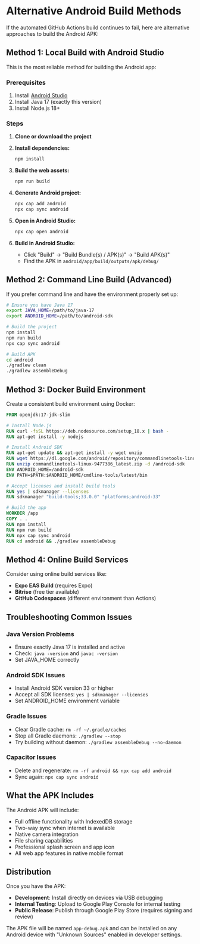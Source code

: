 # Alternative Android Build Methods

If the automated GitHub Actions build continues to fail, here are alternative approaches to build the Android APK:

## Method 1: Local Build with Android Studio

This is the most reliable method for building the Android app:

### Prerequisites
1. Install [Android Studio](https://developer.android.com/studio)
2. Install Java 17 (exactly this version)
3. Install Node.js 18+

### Steps
1. **Clone or download the project**
2. **Install dependencies:**
   ```bash
   npm install
   ```

3. **Build the web assets:**
   ```bash
   npm run build
   ```

4. **Generate Android project:**
   ```bash
   npx cap add android
   npx cap sync android
   ```

5. **Open in Android Studio:**
   ```bash
   npx cap open android
   ```

6. **Build in Android Studio:**
   - Click "Build" → "Build Bundle(s) / APK(s)" → "Build APK(s)"
   - Find the APK in `android/app/build/outputs/apk/debug/`

## Method 2: Command Line Build (Advanced)

If you prefer command line and have the environment properly set up:

```bash
# Ensure you have Java 17
export JAVA_HOME=/path/to/java-17
export ANDROID_HOME=/path/to/android-sdk

# Build the project
npm install
npm run build
npx cap sync android

# Build APK
cd android
./gradlew clean
./gradlew assembleDebug
```

## Method 3: Docker Build Environment

Create a consistent build environment using Docker:

```dockerfile
FROM openjdk:17-jdk-slim

# Install Node.js
RUN curl -fsSL https://deb.nodesource.com/setup_18.x | bash -
RUN apt-get install -y nodejs

# Install Android SDK
RUN apt-get update && apt-get install -y wget unzip
RUN wget https://dl.google.com/android/repository/commandlinetools-linux-9477386_latest.zip
RUN unzip commandlinetools-linux-9477386_latest.zip -d /android-sdk
ENV ANDROID_HOME=/android-sdk
ENV PATH=$PATH:$ANDROID_HOME/cmdline-tools/latest/bin

# Accept licenses and install build tools
RUN yes | sdkmanager --licenses
RUN sdkmanager "build-tools;33.0.0" "platforms;android-33"

# Build the app
WORKDIR /app
COPY . .
RUN npm install
RUN npm run build
RUN npx cap sync android
RUN cd android && ./gradlew assembleDebug
```

## Method 4: Online Build Services

Consider using online build services like:
- **Expo EAS Build** (requires Expo)
- **Bitrise** (free tier available)
- **GitHub Codespaces** (different environment than Actions)

## Troubleshooting Common Issues

### Java Version Problems
- Ensure exactly Java 17 is installed and active
- Check: `java -version` and `javac -version`
- Set JAVA_HOME correctly

### Android SDK Issues
- Install Android SDK version 33 or higher
- Accept all SDK licenses: `yes | sdkmanager --licenses`
- Set ANDROID_HOME environment variable

### Gradle Issues
- Clear Gradle cache: `rm -rf ~/.gradle/caches`
- Stop all Gradle daemons: `./gradlew --stop`
- Try building without daemon: `./gradlew assembleDebug --no-daemon`

### Capacitor Issues
- Delete and regenerate: `rm -rf android && npx cap add android`
- Sync again: `npx cap sync android`

## What the APK Includes

The Android APK will include:
- Full offline functionality with IndexedDB storage
- Two-way sync when internet is available
- Native camera integration
- File sharing capabilities
- Professional splash screen and app icon
- All web app features in native mobile format

## Distribution

Once you have the APK:
- **Development**: Install directly on devices via USB debugging
- **Internal Testing**: Upload to Google Play Console for internal testing
- **Public Release**: Publish through Google Play Store (requires signing and review)

The APK file will be named `app-debug.apk` and can be installed on any Android device with "Unknown Sources" enabled in developer settings.